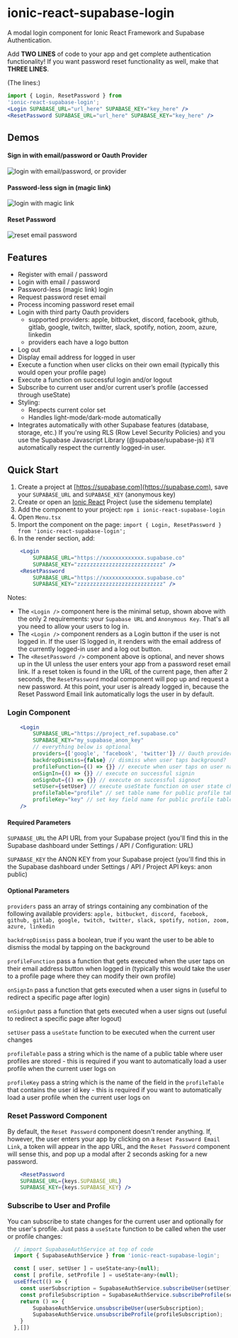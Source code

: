 # ionic-react-supabase-login
A modal login component for Ionic React Framework and Supabase Authentication.

Add **TWO LINES** of code to your app and get complete authentication functionality!  If you want password reset functionality as well, make that **THREE LINES**.

(The lines:)
```jsx
import { Login, ResetPassword } from 
'ionic-react-supabase-login';
<Login SUPABASE_URL="url_here" SUPABASE_KEY="key_here" />
<ResetPassword SUPABASE_URL="url_here" SUPABASE_KEY="key_here" />
```

## Demos

#### Sign in with email/password or Oauth Provider

![login with email/password, or provider](img/email_password_provider.gif)

#### Password-less sign in (magic link)
![login with magic link](img/magic_link.gif)

#### Reset Password
![reset email password](img/reset_password.gif)

## Features
- Register with email / password
- Login with email / password
- Password-less (magic link) login
- Request password reset email
- Process incoming password reset email
- Login with third party Oauth providers
    - supported providers: apple, bitbucket, discord, facebook, github, gitlab, google, twitch, twitter, slack, spotify, notion, zoom, azure, linkedin
    - providers each have a logo button
- Log out
- Display email address for logged in user
- Execute a function when user clicks on their own email (typically this would open your profile page)
- Execute a function on successful login and/or logout
- Subscribe to current user and/or current user’s profile (accessed through useState)
- Styling:
    - Respects current color set
    - Handles light-mode/dark-mode automatically
- Integrates automatically with other Supabase features (database, storage, etc.)  If you're using RLS (Row Level Security Policies) and you use the Supabase Javascript Library (@supabase/supabase-js) it'll automatically respect the currently logged-in user.

## Quick Start
1. Create a project at [https://supabase.com](https://supabase.com), save your `SUPABASE_URL` and `SUPABASE_KEY` (anonymous key)
2. Create or open an [Ionic React](https://ionicframework.com) Project (use the sidemenu template)
3. Add the component to your project: `npm i ionic-react-supabase-login`
4. Open `Menu.tsx`
5. Import the component on the page: `import { Login, ResetPassword } from 'ionic-react-supabase-login';`
6. In the render section, add:
```jsx
    <Login 
        SUPABASE_URL="https://xxxxxxxxxxxxx.supabase.co"
        SUPABASE_KEY="zzzzzzzzzzzzzzzzzzzzzzzzzzz" />
    <ResetPassword 
        SUPABASE_URL="https://xxxxxxxxxxxxx.supabase.co"
        SUPABASE_KEY="zzzzzzzzzzzzzzzzzzzzzzzzzzz" />
```
Notes:
- The `<Login />` component here is the minimal setup, shown above with the only 2 requirements: your `Supabase URL` and `Anonymous Key`.  That's all you need to allow your users to log in.
- The `<Login />` component renders as a Login button if the user is not logged in.  If the user IS logged in, it renders with the email address of the currently logged-in user and a log out button.
- The `<ResetPassword />` component above is optional, and never shows up in the UI unless the user enters your app from a password reset email link.  If a reset token is found in the URL of the current page, then after 2 seconds, the `ResetPassword` modal component will pop up and request a new password.  At this point, your user is already logged in, because the Reset Password Email link automatically logs the user in by default.

### Login Component
```jsx
    <Login 
        SUPABASE_URL="https://project_ref.supabase.co"
        SUPABASE_KEY="my_supabase_anon_key"
        // everything below is optional
        providers={['google', 'facebook', 'twitter']} // Oauth providers
        backdropDismiss={false} // dismiss when user taps background?
        profileFunction={() => {}} // execute when user taps on user name (go to profile)
        onSignIn={() => {}} // execute on successful signin
        onSignOut={() => {}} // execute on successful signout
        setUser={setUser} // execute useState function on user state change
        profileTable="profile" // set table name for public profile table (i.e. "profile")
        profileKey="key" // set key field name for public profile table (i.e. "id")
    />
```
#### Required Parameters
`SUPABASE_URL` the API URL from your Supabase project (you'll find this in the Supabase dashboard under Settings / API / Configuration: URL)

`SUPABASE_KEY` the ANON KEY from your Supabase project (you'll find this in the Supabase dashboard under Settings / API / Project API keys: anon public)
#### Optional Parameters
`providers` pass an array of strings containing any combination of the following available providers: `apple, bitbucket, discord, facebook, github, gitlab, google, twitch, twitter, slack, spotify, notion, zoom, azure, linkedin`

`backdropDismiss` pass a boolean, true if you want the user to be able to dismiss the modal by tapping on the background

`profileFunction` pass a function that gets executed when the user taps on their email address button when logged in (typically this would take the user to a profile page where they can modify their own profile)

`onSignIn` pass a function that gets executed when a user signs in (useful to redirect a specific page after login)

`onSignOut` pass a function that gets executed when a user signs out (useful to redirect a specific page after logout)

`setUser` pass a `useState` function to be executed when the current user changes

`profileTable` pass a string which is the name of a public table where user profiles are stored - this is required if you want to automatically load a user profile when the current user logs on

`profileKey` pass a string which is the name of the field in the `profileTable` that contains the user id key - this is required if you want to automatically load a user profile when the current user logs on

### Reset Password Component
By default, the `Reset Password` component doesn't render anything.  If, however, the user enters your app by clicking on a `Reset Password Email Link`, a token will appear in the app URL, and the `Reset Password` component will sense this, and pop up a modal after 2 seconds asking for a new password.
```jsx
    <ResetPassword 
    SUPABASE_URL={keys.SUPABASE_URL}
    SUPABASE_KEY={keys.SUPABASE_KEY} />
```
### Subscribe to User and Profile
You can subscribe to state changes for the current user and optionally for the user's profile.  Just pass a `useState` function to be called when the user or profile changes:
```jsx
  // import SupabaseAuthService at top of code
  import { SupabaseAuthService } from 'ionic-react-supabase-login';

  const [ user, setUser ] = useState<any>(null);
  const [ profile, setProfile ] = useState<any>(null);
  useEffect(() => {
    const userSubscription = SupabaseAuthService.subscribeUser(setUser);
    const profileSubscription = SupabaseAuthService.subscribeProfile(setProfile);
    return () => {
        SupabaseAuthService.unsubscribeUser(userSubscription);
        SupabaseAuthService.unsubscribeProfile(profileSubscription);
    }
  },[])
```

